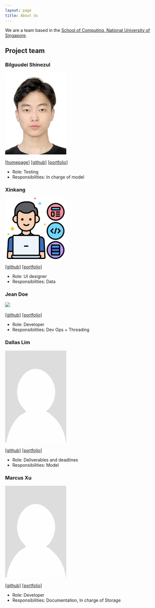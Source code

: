 ```yaml
---
layout: page
title: About Us
---
```


We are a team based in the [School of Computing, National University of Singapore](https://www.comp.nus.edu.sg).

## Project team

### Bilguudei Shinezul

<img src="images/bill-1.png" width="200px">

[[homepage](http://www.comp.nus.edu.sg/~damithch)]
[[github](https://github.com/bill-1)]
[[portfolio](team/bill-1)]

* Role: Testing
* Responsibilities: In charge of model

### Xinkang

<img src="images/xk1234.png" width="200px">

[[github](http://github.com/xk1234)] [[portfolio](team/xk1234.md)]

* Role: UI designer
* Responsibilities: Data

### Jean Doe

<img src="images/johndoe.png" width="200px">

[[github](http://github.com/johndoe)]
[[portfolio](team/johndoe.md)]

* Role: Developer
* Responsibilities: Dev Ops + Threading


### Dallas Lim

<img src="images/bladerx11.png" width="200px">

[[github](https://github.com/BladerX11)]
[[portfolio](team/dallaslim.md)]

* Role: Deliverables and deadlines
* Responsibilities: Model

### Marcus Xu

<img src="images/xumarcus.png" width="200px">

[[github](http://github.com/xumarcus)]
[[portfolio](team/xumarcus.md)]

* Role: Developer
* Responsibilities: Documentation, In charge of Storage
